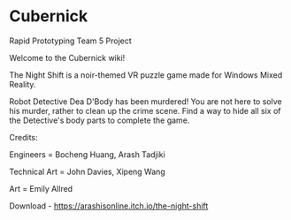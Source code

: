 # Cubernick
Rapid Prototyping Team 5 Project

Welcome to the Cubernick wiki!

The Night Shift is a noir-themed VR puzzle game made for Windows Mixed Reality.

Robot Detective Dea D'Body has been murdered! You are not here to solve his murder, rather to clean up the crime scene. Find a way to hide all six of the Detective's body parts to complete the game.

Credits:

Engineers = Bocheng Huang, Arash Tadjiki

Technical Art = John Davies, Xipeng Wang

Art = Emily Allred

Download - https://arashisonline.itch.io/the-night-shift

